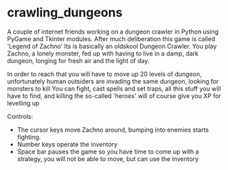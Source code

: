 # crawling_dungeons
A couple of internet friends working on a dungeon crawler in Python using PyGame and Tkinter modules.
After much deliberation this game is called 'Legend of Zachno'
Its is basically an oldskool Dungeon Crawler. You play Zachno, a lonely monster, fed up with having to live in a damp, dark dungeon, longing for fresh air and the light of day.

In order to reach that you will have to move up 20 levels of dungeon, unfortunately human outsiders are invading the same dungeon, looking for monsters to kill
You can fight, cast spells and set traps, all this stuff you will have to find, and killing the so-called 'heroes' will
of course give you XP for levelling up

Controls:
- The cursor keys move Zachno around, bumping into enemies starts fighting.
- Number keys operate the inventory
- Space bar pauses the game so you have time to come up with a strategy, you will not be able to move, but can use the inventory
